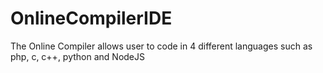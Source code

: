 # OnlineCompilerIDE
The Online Compiler allows user to code in 4 different languages such as php, c, c++, python and NodeJS
